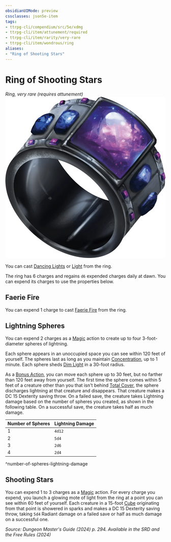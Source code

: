 ```yaml
---
obsidianUIMode: preview
cssclasses: json5e-item
tags:
- ttrpg-cli/compendium/src/5e/xdmg
- ttrpg-cli/item/attunement/required
- ttrpg-cli/item/rarity/very-rare
- ttrpg-cli/item/wondrous/ring
aliases: 
- "Ring of Shooting Stars"
---
```

# Ring of Shooting Stars
*Ring, very rare (requires attunement)*  
![](Інструменти%20ДМ/CLI/items/img/ring-of-shooting-stars.webp#right)


You can cast [Dancing Lights](Інструменти%20ДМ/CLI/spells/dancing-lights-xphb.md) or [Light](Інструменти%20ДМ/CLI/spells/light-xphb.md) from the ring.

The ring has 6 charges and regains `d6` expended charges daily at dawn. You can expend its charges to use the properties below.

## Faerie Fire

You can expend 1 charge to cast [Faerie Fire](Інструменти%20ДМ/CLI/spells/faerie-fire-xphb.md) from the ring.

## Lightning Spheres

You can expend 2 charges as a [Magic](Інструменти%20ДМ/CLI/rules/actions.md#Magic) action to create up to four 3-foot-diameter spheres of lightning.

Each sphere appears in an unoccupied space you can see within 120 feet of yourself. The spheres last as long as you maintain [Concentration](Інструменти%20ДМ/CLI/rules/conditions.md#Concentration), up to 1 minute. Each sphere sheds [Dim Light](Інструменти%20ДМ/CLI/rules/variant-rules/dim-light-xphb.md) in a 30-foot radius.

As a [Bonus Action](Інструменти%20ДМ/CLI/rules/variant-rules/bonus-action-xphb.md), you can move each sphere up to 30 feet, but no farther than 120 feet away from yourself. The first time the sphere comes within 5 feet of a creature other than you that isn't behind [Total Cover](Інструменти%20ДМ/CLI/rules/variant-rules/cover-xphb.md), the sphere discharges lightning at that creature and disappears. That creature makes a DC 15 Dexterity saving throw. On a failed save, the creature takes Lightning damage based on the number of spheres you created, as shown in the following table. On a successful save, the creature takes half as much damage.

| Number of Spheres | Lightning Damage |
|-------------------|------------------|
| 1 | `4d12` |
| 2 | `5d4` |
| 3 | `2d6` |
| 4 | `2d4` |
^number-of-spheres-lightning-damage

## Shooting Stars

You can expend 1 to 3 charges as a [Magic](Інструменти%20ДМ/CLI/rules/actions.md#Magic) action. For every charge you expend, you launch a glowing mote of light from the ring at a point you can see within 60 feet of yourself. Each creature in a 15-foot [Cube](Інструменти%20ДМ/CLI/rules/variant-rules/cube-area-of-effect-xphb.md) originating from that point is showered in sparks and makes a DC 15 Dexterity saving throw, taking `5d4` Radiant damage on a failed save or half as much damage on a successful one.

*Source: Dungeon Master's Guide (2024) p. 294. Available in the <span title='Systems Reference Document (5.2)'>SRD</span> and the Free Rules (2024)*